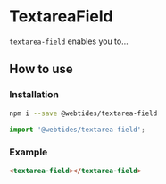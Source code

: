 # TextareaField

`textarea-field` enables you to...

## How to use

### Installation

```sh
npm i --save @webtides/textarea-field
```

```js
import '@webtides/textarea-field';
```

### Example

```html
<textarea-field></textarea-field>
```
